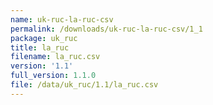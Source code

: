 ```yaml
---
name: uk-ruc-la-ruc-csv
permalink: /downloads/uk-ruc-la-ruc-csv/1_1
package: uk_ruc
title: la_ruc
filename: la_ruc.csv
version: '1.1'
full_version: 1.1.0
file: /data/uk_ruc/1.1/la_ruc.csv
---
```

